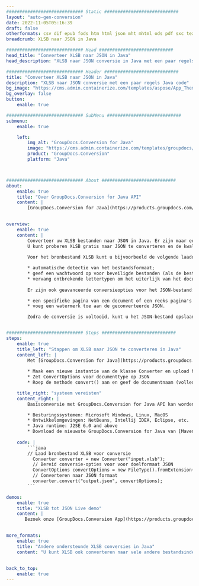 ```yaml
---
############################# Static ############################
layout: "auto-gen-conversion"
date: 2022-11-05T05:16:39
draft: false
otherformats: csv dif epub fods htm html json mht mhtml ods pdf sxc tex tsv xlam xls xlsb xlsm xlsx xlt xltm xltx xml xps
breadcrumb: XLSB naar JSON in Java

############################# Head ############################
head_title: "Converteer XLSB naar JSON in Java"
head_description: "XLSB naar JSON conversie in Java met een paar regels code. Converteer meer dan 160 bestandsindelingen met de GroupDocs-documentconversie-API voor Java"

############################# Header ############################
title: "Converteer XLSB naar JSON in Java"
description: "XLSB naar JSON conversie met een paar regels Java code"
bg_image: "https://cms.admin.containerize.com/templates/aspose/App_Themes/V3/images/bg/header1.png"
bg_overlay: false
button:
    enable: true

############################# SubMenu ############################
submenu:
    enable: true

    left:
        img_alt: "GroupDocs.Conversion for Java"
        image: "https://cms.admin.containerize.com/templates/groupdocs/images/product-logos/90x90-noborder/groupdocs-conversion-java.png"
        product: "GroupDocs.Conversion"
        platform: "Java"



############################# About ############################
about:
    enable: true
    title: "Over GroupDocs.Conversion for Java API"
    content: |
        [GroupDocs.Conversion for Java](https://products.groupdocs.com/conversion/java/) is een geavanceerde conversie-API voor bestandsindelingen voor het converteren tussen populaire afbeeldings- en documentindelingen zoals Microsoft Office, OpenDocument, PDF, HTML, e-mail, CAD. en nog veel meer met slechts een paar regels code. De native API detecteert automatisch de formaten van de originele documenten en biedt veel opties voor het aanpassen van de geconverteerde documenten. Naast de functie om informatie uit een document te extraheren, ondersteunt het standaard ook het cachen van de conversieresultaten naar de lokale schijf. Elk type cacheopslag kan echter worden ondersteund door de juiste interfaces te implementeren - Amazon S3, Dropbox, Google Drive, Windows Azure, Reddis of andere.
    

overview:
    enable: true
    content: |
        Converteer uw XLSB bestanden naar JSON in Java. Er zijn maar een paar regels Java code nodig op elk platform naar keuze, zoals Windows, Linux, macOS.
        U kunt proberen XLSB gratis naar JSON te converteren en de kwaliteit van de conversieresultaten te evalueren. Naast eenvoudige scripts voor bestandsconversie, kunt u meer geavanceerde opties proberen voor het laden van het XLSB-bronbestand en het opslaan van de JSON-uitvoer. 
        
        Voor het bronbestand XLSB kunt u bijvoorbeeld de volgende laadopties gebruiken:

        * automatische detectie van het bestandsformaat;
        * geef een wachtwoord op voor beveiligde bestanden (als de bestandsindeling dit ondersteunt);
        * vervang ontbrekende lettertypen om het uiterlijk van het document te behouden.
        
        Er zijn ook geavanceerde conversieopties voor het JSON-bestand:

        * een specifieke pagina van een document of een reeks pagina's converteren;
        * voeg een watermerk toe aan de geconverteerde JSON.

        Zodra de conversie is voltooid, kunt u het JSON-bestand opslaan in uw lokale bestandspad of in opslag van derden, zoals FTP, Amazon S3, Google Drive, Dropbox enz. Let op - om XLSB te converteren tot JSON, hoeft u geen extra software te installeren, zoals MS Office, Open Office, Adobe Acrobat Reader etc.


############################# Steps ############################
steps:
    enable: true
    title_left: "Stappen om XLSB naar JSON te converteren in Java"
    content_left: |
        Met [GroupDocs.Conversion for Java](https://products.groupdocs.com/conversion/java/) kunnen ontwikkelaars het XLSB-bestand eenvoudig converteren naar JSON met een paar regels code.
        
        * Maak een nieuwe instantie van de klasse Converter en upload het bestand XLSB met het volledige pad
        * Zet ConvertOptions voor documenttype op JSON
        * Roep de methode convert() aan en geef de documentnaam (volledig pad) en formaat (JSON) door als parameter

    title_right: "systeem vereisten"
    content_right: |
        Basisconversie met GroupDocs.Conversion for Java API kan worden gedaan met slechts een paar regels code. Onze API's worden ondersteund op alle belangrijke platforms en besturingssystemen. Voordat u de onderstaande code uitvoert, moet u ervoor zorgen dat de volgende vereisten op uw systeem zijn geïnstalleerd.

        * Besturingssystemen: Microsoft Windows, Linux, MacOS
        * Ontwikkelomgevingen: NetBeans, Intellij IDEA, Eclipse, etc.
        * Java runtime: J2SE 6.0 and above
        * Download de nieuwste GroupDocs.Conversion for Java van [Maven](https://repository.groupdocs.com/webapp/#/artifacts/browse/tree/General/repo/com/groupdocs/groupdocs-conversion)
         
    code: |
        ```java    
        // Laad bronbestand XLSB voor conversie
          Converter converter = new Converter("input.xlsb");
          // Bereid conversie-opties voor voor doelformaat JSON
          ConvertOptions convertOptions = new FileType().fromExtension("json").getConvertOptions();
          // Converteren naar JSON formaat
          converter.convert("output.json", convertOptions);
        ```

demos:
    enable: true
    title: "XLSB tot JSON Live demo"
    content: |
       Bezoek onze [GroupDocs.Conversion App](https://products.groupdocs.app/conversion/family) website en probeer XLSB naar JSON conversie nu. De gratis demo heeft de volgende voordelen:
          

more_formats:
    enable: true
    title: "Andere ondersteunde XLSB conversies in Java"
    content: "U kunt XLSB ook converteren naar vele andere bestandsindelingen. Zie de lijst hieronder."
       
       
back_to_top:
    enable: true
---
```

